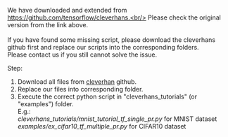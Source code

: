 We have downloaded and extended from https://github.com/tensorflow/cleverhans.<br/>
Please check the original version from the link above.<br/>
<br/>
If you have found some missing script, please download the cleverhans github first and replace our scripts into the corresponding folders.<br/>
Please contact us if you still cannot solve the issue.<br/>

Step:
<ol>
  <li>Download all files from <a href="https://github.com/tensorflow/cleverhans">cleverhan</a> github.</li>
  <li>Replace our files into corresponding folder.</li>
  <li>
    Execute the correct python script in "cleverhans_tutorials" (or "examples") folder.<br/>
    E.g.: <br/>
    <i>cleverhans_tutorials/mnist_tutorial_tf_single_pr.py</i> for MNIST dataset<br/>
    <i>examples/ex_cifar10_tf_multiple_pr.py</i> for CIFAR10 dataset
  </li>
</ol>
